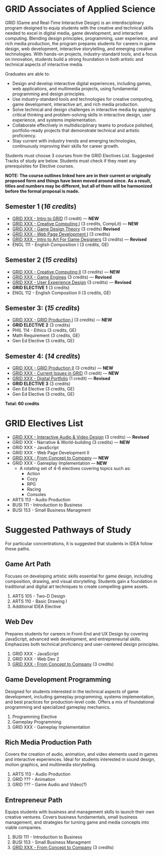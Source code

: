 # GRID Associates of Applied Science

GRID (Game and Real-Time Interactive Design) is an interdisciplinary program designed to equip students with the creative and technical skills needed to excel in digital media, game development, and interactive computing. Blending design principles, programming, user experience, and rich media production, the program prepares students for careers in game design, web development, interactive storytelling, and emerging creative technologies. With hands-on projects, industry-standard tools, and a focus on innovation, students build a strong foundation in both artistic and technical aspects of interactive media.

Graduates are able to:

* Design and develop interactive digital experiences, including games, web applications, and multimedia projects, using fundamental programming and design principles.
* Use industry-standard tools and technologies for creative computing, game development, interactive art, and rich media production.
* Solve technical and design challenges in interactive media by applying critical thinking and problem-solving skills in interactive design, user experience, and systems implementation.
* Collaborate effectively in multidisciplinary teams to produce polished, portfolio-ready projects that demonstrate technical and artistic proficiency.
* Stay current with industry trends and emerging technologies, continuously improving their skills for career growth.

Students must choose 3 courses from the GRID Electives List. Suggested Tracks of study are below. Students must check if they meet any prerequisites for Elective courses.

**NOTE: The course outlines linked here are in their current or originally proposed form and things have been moved around since. As a result, titles and numbers may be different, but all of them will be harmonized before the formal proposal is made.**

## Semester 1 (*16 credits*)
* [GRID XXX - Intro to GRID](../classes/intro-to-grid.md) (1 credit) — **NEW**
* [GRID XXX - Creative Computing I](../classes/creative-computing-i.md) (3 credits, CompLit) — **NEW**
* [GRID XXX - Game Design Theory](../classes/game-design-theory.md) (3 credits) **Revised**
* [GRID XXX - Web Page Development I](../classes/web-page-development-i.md) (3 credits)
* [GRID XXX - Intro to Art For Game Designers](../classes/intro-to-art-for-game-designers.md) (3 credits) — **Revised**
* ENGL 111 - English Composition I (3 credits, GE)

## Semester 2 (*15 credits*)
* [GRID XXX - Creative Computing II](../classes/creative-computing-ii.md) (3 credits) — **NEW**
* [GRID XXX - Game Engines](../classes/game-engines.md) (3 credits) — **Revised**
* [GRID XXX - User Experience Design](../classes/user-experience-design.md) (3 credits) — **Revised**
* **GRID ELECTIVE 1** (3 credits)
* ENGL 112 - English Composition II (3 credits, GE)

## Semester 3: (*15 credits*)
* [GRID XXX - GRID Production I](../classes/grid-production-1.md) (3 credits) — **NEW**
* **GRID ELECTIVE 2** (3 credits)
* PHIL 114 - Ethics (3 credits, GE)
* Math Requirement (3 credits, GE)
* Gen Ed Elective (3 credits, GE)

## Semester 4: (*14 credits*)
* [GRID XXX - GRID Production II](../classes/grid-production-ii.md) (3 credits) — **NEW**
* [GRID XXX - Current Issues in GRID](../classes/current-issues-in-grid.md) (1 credit) — **NEW**
* [GRID XXX - Digital Portfolio](../classes/digital-portfolio.md) (1 credit) — **Revised**
* **GRID ELECTIVE 3** (3 credits)
* Gen Ed Elective (3 credits, GE)
* Gen Ed Elective (3 credits, GE)

**Total: 60 credits**


# GRID Electives List

* [GRID XXX - Interactive Audio & Video Design](../classes/interactive-audio-video-design.md) (3 credits) — **Revised**
* GRID XXX - Narrative & World-building (3 credits) — **NEW**
* GRID XXX - JavaScript
* GRID XXX - Web Page Development II
* [GRID XXX - From Concept to Company](../classes/from-concept-to-company.md) — **NEW**
* GRID XXX - Gameplay Implementation — **NEW**
    * A rotating set of 4-6 electives covering topics such as:
        * Action
        * Cozy
        * RPG
        * Racing
        * Consoles
* ARTS 113 - Audio Production
* BUSI 111 - Introduction to Business
* BUSI 153 - Small Business Managment

# Suggested Pathways of Study

For particular concentrations, it is suggested that students in IDEA follow these paths.

## Game Art Path
Focuses on developing artistic skills essential for game design, including composition, drawing, and visual storytelling. Students gain a foundation in traditional and digital art techniques to create compelling game assets.
1. ARTS 105 - Two-D Design
1. ARTS 110 - Basic Drawing I
1. Additional IDEA Elective

## Web Dev 
Prepares students for careers in Front-End and UX Design by covering JavaScript, advanced web development, and entrepreneurial skills. Emphasizes both technical proficiency and user-centered design principles.
1. GRID XXX - JavaScript
1. GRID XXX - Web Dev 2
1. [GRID XXX - From Concept to Company](../classes/from-concept-to-company.md) (3 credits)

## Game Development Programming
Designed for students interested in the technical aspects of game development, including gameplay programming, systems implementation, and best practices for production-level code. Offers a mix of foundational programming and specialized gameplay mechanics.
1. Programming Elective
1. Gameplay Programming
1. GRID XXX - Gameplay Implementation

## Rich Media Production Path
Covers the creation of audio, animation, and video elements used in games and interactive experiences. Ideal for students interested in sound design, motion graphics, and multimedia storytelling.
1. ARTS 113 - Audio Production
1. GRID ??? - Animation
1. GRID ??? - Game Audio and Video(?)

## Entrepreneur Path
Equips students with business and management skills to launch their own creative ventures. Covers business fundamentals, small business management, and strategies for turning game and media concepts into viable companies.
1. BUSI 111 - Introduction to Business
1. BUSI 153 - Small Business Managment
1. [GRID XXX - From Concept to Company](../classes/from-concept-to-company.md) (3 credits)
